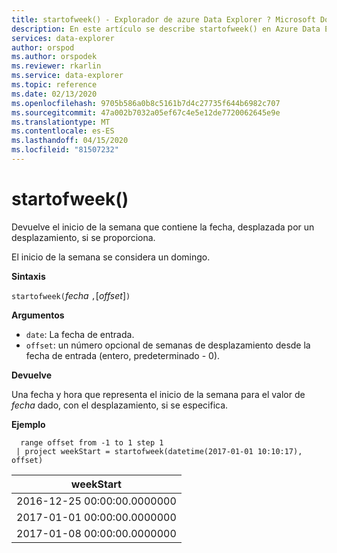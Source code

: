 ```yaml
---
title: startofweek() - Explorador de azure Data Explorer ? Microsoft Docs
description: En este artículo se describe startofweek() en Azure Data Explorer.
services: data-explorer
author: orspod
ms.author: orspodek
ms.reviewer: rkarlin
ms.service: data-explorer
ms.topic: reference
ms.date: 02/13/2020
ms.openlocfilehash: 9705b586a0b8c5161b7d4c27735f644b6982c707
ms.sourcegitcommit: 47a002b7032a05ef67c4e5e12de7720062645e9e
ms.translationtype: MT
ms.contentlocale: es-ES
ms.lasthandoff: 04/15/2020
ms.locfileid: "81507232"
---
```

# <a name="startofweek"></a>startofweek()

Devuelve el inicio de la semana que contiene la fecha, desplazada por un desplazamiento, si se proporciona.

El inicio de la semana se considera un domingo.

**Sintaxis**

`startofweek(`*fecha* `,`[*offset*]`)`

**Argumentos**

* `date`: La fecha de entrada.
* `offset`: un número opcional de semanas de desplazamiento desde la fecha de entrada (entero, predeterminado - 0).

**Devuelve**

Una fecha y hora que representa el inicio de la semana para el valor de *fecha* dado, con el desplazamiento, si se especifica.

**Ejemplo**

```kusto
  range offset from -1 to 1 step 1
 | project weekStart = startofweek(datetime(2017-01-01 10:10:17), offset) 
```

|weekStart|
|---|
|2016-12-25 00:00:00.0000000|
|2017-01-01 00:00:00.0000000|
|2017-01-08 00:00:00.0000000|